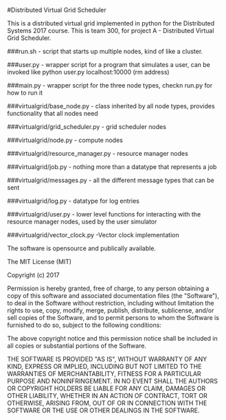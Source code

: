 
#Distributed Virtual Grid Scheduler

This is a distributed virtual grid implemented in python for the Distributed Systems 2017 course. This is team 300, for project A - Distributed Virtual Grid Scheduler.


###run.sh - script that starts up multiple nodes, kind of like a cluster.

###user.py - wrapper script for a program that simulates a user, can be invoked like python user.py localhost:10000 (rm address)

###main.py - wrapper script for the three node types, checkn run.py for how to run it

###virtualgrid/base_node.py - class inherited by all node types, provides functionality that all nodes need

###virtualgrid/grid_scheduler.py - grid scheduler nodes

###virtualgrid/node.py - compute nodes

###virtualgrid/resource_manager.py - resource manager nodes 

###virtualgrid/job.py - nothing more than a datatype that represents a job

###virtualgrid/messages.py - all the different message types that can be sent

###virtualgrid/log.py - datatype for log entries

###virtualgrid/user.py - lower level functions for interacting with the resource manager nodes, used by the user simulator

###virtualgrid/vector_clock.py -Vector clock implementation


The software is opensource and publically available.


The MIT License (MIT)

Copyright (c) 2017 

Permission is hereby granted, free of charge, to any person obtaining a copy
of this software and associated documentation files (the "Software"), to deal
in the Software without restriction, including without limitation the rights
to use, copy, modify, merge, publish, distribute, sublicense, and/or sell
copies of the Software, and to permit persons to whom the Software is
furnished to do so, subject to the following conditions:

The above copyright notice and this permission notice shall be included in all
copies or substantial portions of the Software.

THE SOFTWARE IS PROVIDED "AS IS", WITHOUT WARRANTY OF ANY KIND, EXPRESS OR
IMPLIED, INCLUDING BUT NOT LIMITED TO THE WARRANTIES OF MERCHANTABILITY,
FITNESS FOR A PARTICULAR PURPOSE AND NONINFRINGEMENT. IN NO EVENT SHALL THE
AUTHORS OR COPYRIGHT HOLDERS BE LIABLE FOR ANY CLAIM, DAMAGES OR OTHER
LIABILITY, WHETHER IN AN ACTION OF CONTRACT, TORT OR OTHERWISE, ARISING FROM,
OUT OF OR IN CONNECTION WITH THE SOFTWARE OR THE USE OR OTHER DEALINGS IN THE
SOFTWARE.
